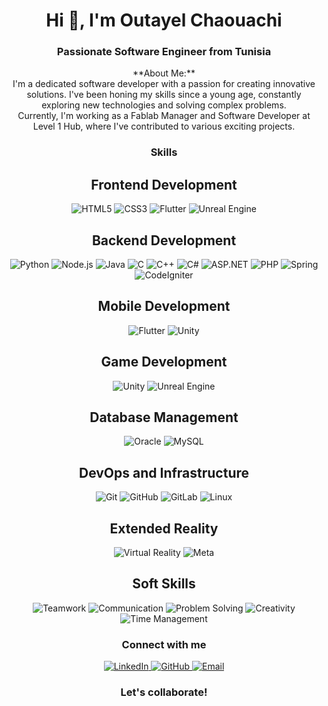 <h1 align="center">Hi 👋, I'm Outayel Chaouachi</h1>
<h3 align="center">Passionate Software Engineer from Tunisia</h3>

<p align="center">
  **About Me:**
  <br>
  I'm a dedicated software developer with a passion for creating innovative solutions. I've been honing my skills since a young age, constantly exploring new technologies and solving complex problems. 
  <br>
  Currently, I'm working as a Fablab Manager and Software Developer at Level 1 Hub, where I've contributed to various exciting projects. 
</p>

<h3 align="center">Skills</h3>

<div align="center">
  <h2>Frontend Development</h2>
  <img src="https://img.shields.io/badge/html5-orange" alt="HTML5">
  <img src="https://img.shields.io/badge/css3-orange" alt="CSS3">
  <img src="https://img.shields.io/badge/flutter-blue" alt="Flutter">
  <img src="https://img.shields.io/badge/unreal_engine-orange" alt="Unreal Engine">
</div>

<div align="center">
  <h2>Backend Development</h2>
  <img src="https://img.shields.io/badge/python-yellow" alt="Python">
  <img src="https://img.shields.io/badge/nodejs-green" alt="Node.js">
  <img src="https://img.shields.io/badge/java-orange" alt="Java">
  <img src="https://img.shields.io/badge/c-blue" alt="C">
  <img src="https://img.shields.io/badge/c%2B%2B-blue" alt="C++">
  <img src="https://img.shields.io/badge/c%23-blue" alt="C#">
  <img src="https://img.shields.io/badge/.net-blue" alt="ASP.NET">
  <img src="https://img.shields.io/badge/php-purple" alt="PHP">
  <img src="https://img.shields.io/badge/spring-red" alt="Spring">
  <img src="https://img.shields.io/badge/codeigniter-orange" alt="CodeIgniter">
</div>

<div align="center">
  <h2>Mobile Development</h2>
  <img src="https://img.shields.io/badge/flutter-blue" alt="Flutter">
  <img src="https://img.shields.io/badge/unity-black" alt="Unity">
</div>

<div align="center">
  <h2>Game Development</h2>
  <img src="https://img.shields.io/badge/unity-black" alt="Unity">
  <img src="https://img.shields.io/badge/unreal_engine-orange" alt="Unreal Engine">
</div>

<div align="center">
  <h2>Database Management</h2>
  <img src="https://img.shields.io/badge/oracle-red" alt="Oracle">
  <img src="https://img.shields.io/badge/mysql-blue" alt="MySQL">
</div>

<div align="center">
  <h2>DevOps and Infrastructure</h2>
  <img src="https://img.shields.io/badge/git-blue" alt="Git">
  <img src="https://img.shields.io/badge/github-black" alt="GitHub">
  <img src="https://img.shields.io/badge/gitlab-red" alt="GitLab">
  <img src="https://img.shields.io/badge/linux-black" alt="Linux">
</div>

<div align="center">
  <h2>Extended Reality</h2>
  <img src="https://img.shields.io/badge/virtual_reality-magenta" alt="Virtual Reality">
  <img src="https://img.shields.io/badge/meta-blue" alt="Meta">
</div>

<div align="center">
  <h2>Soft Skills</h2>
  <img src="https://img.shields.io/badge/teamwork-green" alt="Teamwork">
  <img src="https://img.shields.io/badge/communication-blue" alt="Communication">
  <img src="https://img.shields.io/badge/problem%20solving-yellow" alt="Problem Solving">
  <img src="https://img.shields.io/badge/creativity-orange" alt="Creativity">
  <img src="https://img.shields.io/badge/time%20management-purple" alt="Time Management">
</div>

<h3 align="center">Connect with me</h3>

<div align="center">
  <a href="https://www.linkedin.com/in/outayelchaoauchi/" target="_blank">
    <img src="https://img.shields.io/badge/linkedin-blue" alt="LinkedIn">
  </a>
  <a href="https://github.com/outayelchaouachi" target="_blank">
    <img src="https://img.shields.io/badge/github-black" alt="GitHub">
  </a>
  <a href="mailto:outayel.chaouachi@gmail.com" target="_blank">
    <img src="https://img.shields.io/badge/email-green" alt="Email">
  </a>
</div>


<h3 align="center">Let's collaborate!</h3>
